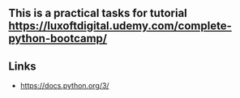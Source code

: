 ## This is a practical tasks for tutorial https://luxoftdigital.udemy.com/complete-python-bootcamp/

## Links
* https://docs.python.org/3/



